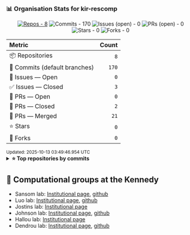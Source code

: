 
<!-- ORG-STATS:START -->
### 📊 Organisation Stats for **kir-rescomp**

<p align="center"><a href="https://github.com/kir-rescomp?tab=repositories"><img alt="Repos - 8" src="https://img.shields.io/badge/Repos-8-0a84ff?style=for-the-badge&logo=github" /></a> <img alt="Commits - 170" src="https://img.shields.io/badge/Commits-170-10b981?style=for-the-badge" /> <img alt="Issues (open) - 0" src="https://img.shields.io/badge/Issues%20(open)-0-f59e0b?style=for-the-badge" /> <img alt="PRs (open) - 0" src="https://img.shields.io/badge/PRs%20(open)-0-8b5cf6?style=for-the-badge" /> <img alt="Stars - 0" src="https://img.shields.io/badge/Stars-0-14b8a6?style=for-the-badge&logo=github" /> <img alt="Forks - 0" src="https://img.shields.io/badge/Forks-0-06b6d4?style=for-the-badge&logo=github" /></p>

<div align="center">
<table>
<thead>
<tr>
<th align="left">Metric</th><th align="right">Count</th>
</tr>
</thead>
<tbody>
<tr><td>📦 Repositories</td><td align="right"><code>8</code></td></tr>
<tr><td>🧭 Commits (default branches)</td><td align="right"><code>170</code></td></tr>
<tr><td>🐞 Issues — Open</td><td align="right"><code>0</code></td></tr>
<tr><td>✅ Issues — Closed</td><td align="right"><code>3</code></td></tr>
<tr><td>🔁 PRs — Open</td><td align="right"><code>0</code></td></tr>
<tr><td>🧹 PRs — Closed</td><td align="right"><code>2</code></td></tr>
<tr><td>🎉 PRs — Merged</td><td align="right"><code>21</code></td></tr>
<tr><td>⭐ Stars</td><td align="right"><code>0</code></td></tr>
<tr><td>🍴 Forks</td><td align="right"><code>0</code></td></tr>
</tbody>
</table>
</div>
<sub>Updated: 2025-10-13 03:49:46.954 UTC</sub>

<details>
<summary><b>⭐ Top repositories by commits</b></summary>

| Repository | Commits | Open Issues | Open PRs | Stars | Forks |
|---|---:|---:|---:|---:|---:|
| [.github](https://github.com/kir-rescomp/.github) | 76 | 0 | 0 | 0 | 0 |
| [kir-easybuild](https://github.com/kir-rescomp/kir-easybuild) | 48 | 0 | 0 | 0 | 0 |
| [Apptainer-def-files](https://github.com/kir-rescomp/Apptainer-def-files) | 23 | 0 | 0 | 0 | 0 |
| 🔒 Private repo | 7 | 0 | 0 | 0 | 0 |
| [slurm_tools](https://github.com/kir-rescomp/slurm_tools) | 7 | 0 | 0 | 0 | 0 |
| 🔒 Private repo | 4 | 0 | 0 | 0 | 0 |
| 🔒 Private repo | 3 | 0 | 0 | 0 | 0 |
| 🔒 Private repo | 2 | 0 | 0 | 0 | 0 |
</details>

<!-- ORG-STATS:END -->

## 🧬 Computational groups at the Kennedy

* Sansom lab: [Institutional page](https://www.kennedy.ox.ac.uk/research/research-groups/computational-genomics), [github](https://github.com/sansomlab)
* Luo lab: [Institutional page](https://www.kennedy.ox.ac.uk/research/research-groups/luo-group-statistical-genomics-and-computational-immunology), [github](https://github.com/yang-luo-lab/)
* Jostins lab: [Institutional page](https://www.kennedy.ox.ac.uk/research/research-groups/jostins-group-statistical-genetics-of-immune-variation)
* Johnson lab: [Institutional page](https://www.kennedy.ox.ac.uk/research/research-groups/computational-genomics), [github](https://github.com/OxfordCMS)
* Hallou lab: [Institutional page](https://www.kennedy.ox.ac.uk/team/adrien-hallou)
* Dendrou lab: [Institutional page](https://www.kennedy.ox.ac.uk/research/research-groups/dendrou-group-immune-disease-multiomics), [github](https://github.com/DendrouLab)